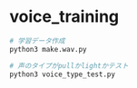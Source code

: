 # voice_training

``` bash
# 学習データ作成
python3 make.wav.py

# 声のタイプがpullかlightかテスト
python3 voice_type_test.py
```
